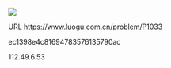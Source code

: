 ![](https://blocksrc.haplat.net/_bot_sbu/sbu-pic.gif)

URL https://www.luogu.com.cn/problem/P1033

ec1398e4c81694783576135790ac

112.49.6.53

